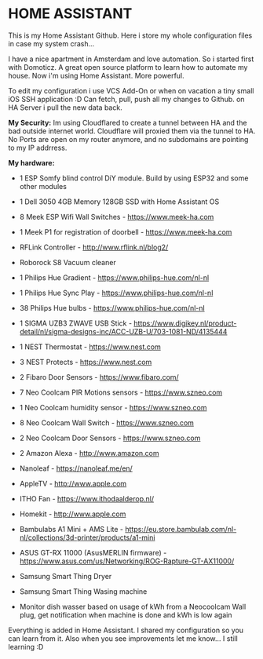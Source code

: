 
# HOME ASSISTANT # 

This is my Home Assistant Github. Here i store my whole configuration files in case my system crash...

I have a nice apartment in Amsterdam and love automation. So i started first with Domoticz. 
A great open source platform to learn how to automate my house. Now i'm using Home Assistant. More powerful.

To edit my configuration i use VCS Add-On or when on vacation a tiny small iOS SSH application :D 
Can fetch, pull, push all my changes to Github. on HA Server i pull the new data back.

**My Security:**
Im using Cloudflared to create a tunnel between HA and the bad outside internet world.
Cloudflare will proxied them via the tunnel to HA. 
No Ports are open on my router anymore, and no subdomains are pointing to my IP addrress.

**My hardware:**
- 1 ESP Somfy blind control DiY module. Build by using ESP32 and some other modules

- 1 Dell 3050 4GB Memory 128GB SSD with Home Assistant OS

- 8 Meek ESP Wifi Wall Switches - https://www.meek-ha.com

- 1 Meek P1 for registration of doorbell - https://www.meek-ha.com

- RFLink Controller - http://www.rflink.nl/blog2/

- Roborock S8 Vacuum cleaner

- 1 Philips Hue Gradient - https://www.philips-hue.com/nl-nl
- 1 Philips Hue Sync Play - https://www.philips-hue.com/nl-nl
- 38 Philips Hue bulbs - https://www.philips-hue.com/nl-nl

- 1 SIGMA UZB3 ZWAVE USB Stick - https://www.digikey.nl/product-detail/nl/sigma-designs-inc/ACC-UZB-U/703-1081-ND/4135444

- 1 NEST Thermostat - https://www.nest.com
- 3 NEST Protects - https://www.nest.com

- 2 Fibaro Door Sensors - https://www.fibaro.com/
- 7 Neo Coolcam PIR Motions sensors - https://www.szneo.com
- 1 Neo Coolcam humidity sensor - https://www.szneo.com
- 8 Neo Coolcam Wall Switch - https://www.szneo.com
- 2 Neo Coolcam Door Sensors - https://www.szneo.com

- 2 Amazon Alexa - http://www.amazon.com

- Nanoleaf - https://nanoleaf.me/en/
- AppleTV - http://www.apple.com
- ITHO Fan - https://www.ithodaalderop.nl/
- Homekit - http://www.apple.com

- Bambulabs A1 Mini + AMS Lite - https://eu.store.bambulab.com/nl-nl/collections/3d-printer/products/a1-mini

- ASUS GT-RX 11000 (AsusMERLIN firmware) - https://www.asus.com/us/Networking/ROG-Rapture-GT-AX11000/

- Samsung Smart Thing Dryer
- Samsung Smart Thing Wasing machine

- Monitor dish wasser based on usage of kWh from a Neocoolcam Wall plug, get notification when machine is done and kWh is low again

Everything is added in Home Assistant. I shared my configuration so you can learn from it.
Also when you see improvements let me know... I still learning :D
